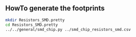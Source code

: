 ## HowTo generate the footprints

```bash
mkdir Resistors_SMD.pretty
cd Resistors_SMD.pretty
../../general/smd_chip.py ../smd_chip_resistors_smd.csv
```